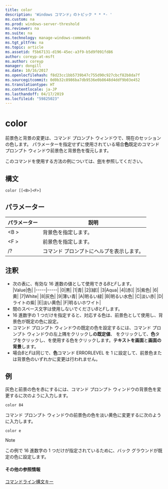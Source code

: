 ```yaml
---
title: color
description: 'Windows コマンド」のトピック * * *- '
ms.custom: na
ms.prod: windows-server-threshold
ms.reviewer: na
ms.suite: na
ms.technology: manage-windows-commands
ms.tgt_pltfrm: na
ms.topic: article
ms.assetid: f5b67131-d196-45ec-a3f9-b5d9f091fd86
author: coreyp-at-msft
ms.author: coreyp
manager: dongill
ms.date: 10/16/2017
ms.openlocfilehash: f8d23cc1bb5739b47c755d90c927cbcf82b8da7f
ms.sourcegitcommit: 0d0b32c8986ba7db9536e0b8648d4ddf9b03e452
ms.translationtype: HT
ms.contentlocale: ja-JP
ms.lasthandoff: 04/17/2019
ms.locfileid: "59825023"
---
```

# <a name="color"></a>color



前景色と背景の変更は、コマンド プロンプト ウィンドウで、現在のセッションの色します。 パラメーターを指定せずに使用されている場合**色**既定のコマンド プロンプト ウィンドウ前景色と背景色を復元します。

このコマンドを使用する方法の例については、[例](#BKMK_examples)を参照してください。

## <a name="syntax"></a>構文

```
color [[<B>]<F>]
```

## <a name="parameters"></a>パラメーター

|パラメーター|説明|
|---------|-----------|
|\<B &GT;|背景色を指定します。|
|\<F &GT;|前景色を指定します。|
|/?|コマンド プロンプトにヘルプを表示します。|

## <a name="remarks"></a>注釈

-   次の表に、有効な 16 進数の値として使用できる*B*と*F*します。   
    |Value|色|
    |-----|-----|
    |0|黒|
    |1|青|
    |2|[緑]|
    |3|Aqua|
    |4|[赤]|
    |5|紫色|
    |6|黄|
    |7|White|
    |8|灰色|
    |9|薄い青|
    |A|明るい緑|
    |B|明るい水色|
    |C|淡い赤|
    |D|ライトの紫|
    |E|淡い黄色|
    |F|明るいホワイト|
-   間のスペース文字は使用しないでください*B*と*F*します。
-   16 進数字の 1 つだけを指定すると、対応する色は、前景色として使用し、背景色が既定の色に設定。
-   コマンド プロンプト ウィンドウの既定の色を設定するには、コマンド プロンプト ウィンドウの左上隅をクリックし**の既定値**、 をクリックして、**色**タブをクリックし、を使用する色をクリックします。**テキストを画面**と**画面の背景**します。
-   場合*B*と*F*は同じで、**色**コマンド ERRORLEVEL を 1 に設定して、前景色または背景色のいずれかに変更は行われません。

## <a name="BKMK_examples"></a>例

灰色と前景の色を赤にするには、コマンド プロンプト ウィンドウの背景色を変更するに次のように入力します。
```
color 84
```
コマンド プロンプト ウィンドウの前景色の色を淡い黄色に変更するに次のように入力します。
```
color e
```

> [!NOTE]
> この例で 16 進数字の 1 つだけが指定されているために、バック グラウンドが既定の色に設定します。

#### <a name="additional-references"></a>その他の参照情報

[コマンドライン構文キー](command-line-syntax-key.md)